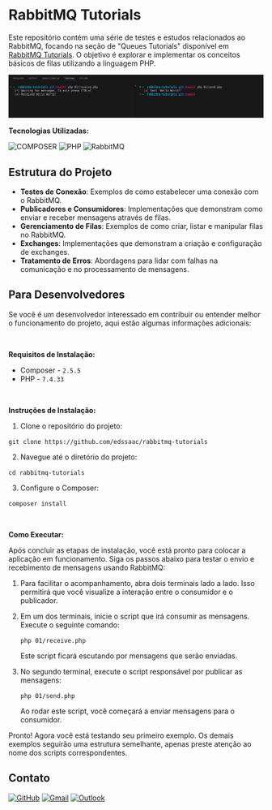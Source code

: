 # RabbitMQ Tutorials

Este repositório contém uma série de testes e estudos relacionados ao RabbitMQ, focando na seção de "Queues Tutorials" disponível em [RabbitMQ Tutorials](https://www.rabbitmq.com/tutorials). O objetivo é explorar e implementar os conceitos básicos de filas utilizando a linguagem PHP.

![demo](./App/demo.png)

**Tecnologias Utilizadas:**

![COMPOSER](https://img.shields.io/badge/Composer-885630?style=for-the-badge&logo=Composer&logoColor=white)
![PHP](https://img.shields.io/badge/PHP-777BB4?style=for-the-badge&logo=php&logoColor=white)
![RabbitMQ](https://img.shields.io/badge/Rabbitmq-FF6600?style=for-the-badge&logo=rabbitmq&logoColor=white)

## Estrutura do Projeto

- **Testes de Conexão**: Exemplos de como estabelecer uma conexão com o RabbitMQ.
- **Publicadores e Consumidores**: Implementações que demonstram como enviar e receber mensagens através de filas.
- **Gerenciamento de Filas**: Exemplos de como criar, listar e manipular filas no RabbitMQ.
- **Exchanges**: Implementações que demonstram a criação e configuração de exchanges.
- **Tratamento de Erros**: Abordagens para lidar com falhas na comunicação e no processamento de mensagens.

## Para Desenvolvedores

Se você é um desenvolvedor interessado em contribuir ou entender melhor o funcionamento do projeto, aqui estão algumas informações adicionais:

<br>

**Requisitos de Instalação:**
- Composer - `2.5.5`
- PHP - `7.4.33`

<br>

**Instruções de Instalação:**
1. Clone o repositório do projeto:
```
git clone https://github.com/edssaac/rabbitmq-tutorials
```

2. Navegue até o diretório do projeto:
```
cd rabbitmq-tutorials
```

3. Configure o Composer:
```
composer install
```

<br>

**Como Executar:**

Após concluir as etapas de instalação, você está pronto para colocar a aplicação em funcionamento. Siga os passos abaixo para testar o envio e recebimento de mensagens usando RabbitMQ:

1. Para facilitar o acompanhamento, abra dois terminais lado a lado. Isso permitirá que você visualize a interação entre o consumidor e o publicador.

2. Em um dos terminais, inicie o script que irá consumir as mensagens. Execute o seguinte comando:
   ```
   php 01/receive.php
   ```
   Este script ficará escutando por mensagens que serão enviadas.

3. No segundo terminal, execute o script responsável por publicar as mensagens:
   ```
   php 01/send.php
   ```
   Ao rodar este script, você começará a enviar mensagens para o consumidor.

Pronto! Agora você está testando seu primeiro exemplo. Os demais exemplos seguirão uma estrutura semelhante, apenas preste atenção ao nome dos scripts correspondentes.

## Contato

[![GitHub](https://img.shields.io/badge/GitHub-100000?style=for-the-badge&logo=github&logoColor=white)](https://github.com/edssaac)
[![Gmail](https://img.shields.io/badge/Gmail-D14836?style=for-the-badge&logo=gmail&logoColor=white)](mailto:edssaac@gmail.com)
[![Outlook](https://img.shields.io/badge/Outlook-0078D4?style=for-the-badge&logo=microsoft-outlook&logoColor=white)](mailto:edssaac@outlook.com)
